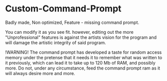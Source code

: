 # Custom-Command-Prompt
Badly made, Non optimized, Feature - missing command prompt.

You can modify it as you see fit. however, editing out the more "Unprofessional" features is against the artists vision for the program and will damage the artistic integrity of said program.

!WARNING! The command prompt has developed a taste for random access memory under the pretense that it needs it to remember what was written to it previously, which can lead it to
take up to 120 Mb of RAM, and possibly more. Do not, under any circumstance, feed the command prompt ram as it will always desire more and more.
